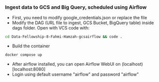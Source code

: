 ### Ingest data to GCS and Big Query, scheduled using Airflow

- First, you need to modify google_credentials.json or replace the file
- Modify the DAG (URL file to ingest, GCS Bucket, BigQuery table) inside dags folder. Open with VCS code with:
```bash
cd Data-Fellowship-8-Fahmi-Hamzah-gcsairflow && code .
```
- Build the container
```bash
docker compose up
```
- After airflow installed, you can open Airflow WebUI on (localhost)[localhost:8080]
- Login using default username "airflow" and password "airflow"